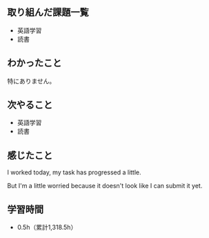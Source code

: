 ## 取り組んだ課題一覧
- 英語学習
- 読書
## わかったこと
特にありません。
## 次やること
- 英語学習
- 読書
## 感じたこと
I worked today, my task has progressed a little.

But I'm a little worried because it doesn't look like I can submit it yet.

## 学習時間
- 0.5h（累計1,318.5h）